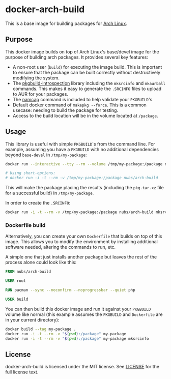 # docker-arch-build
This is a base image for building packages for [Arch Linux].

## Purpose
This docker image builds on top of Arch Linux's base/devel image for the
purpose of building arch packages.  It provides several key features:

* A non-root user (`build`) for executing the image build.  This is important
  to ensure that the package can be built correctly without destructively
  modifying the system.
* The [pkgbuild-introspection] library including the `mksrcinfo` and
  `mkaurball`  commands.  This makes it easy to generate the `.SRCINFO`
  files to upload to AUR for your packages.
* The [namcap] command is included to help validate your `PKGBUILD`'s.
* Default docker command of `makepkg --force`.  This is a common usecase:
  needing to build the package for testing.
* Access to the build location will be in the volume located at `/package`.

## Usage
This library is useful with simple `PKGBUILD`'s from the command line.  For
example, assuming you have a `PKGBUILD` with no additional dependencies beyond
`base-devel` in `/tmp/my-package`:

```bash
docker run --interactive --tty --rm --volume /tmp/my-package:/package nubs/arch-build

# Using short-options:
# docker run -i -t --rm -v /tmp/my-package:/package nubs/arch-build
```

This will make the package placing the results (including the `pkg.tar.xz`
file for a successful build) in `/tmp/my-package`.

In order to create the `.SRCINFO`:

```bash
docker run -i -t --rm -v /tmp/my-package:/package nubs/arch-build mksrcinfo
```

### Dockerfile build
Alternatively, you can create your own `Dockerfile` that builds on top of this
image.  This allows you to modify the environment by installing additional
software needed, altering the commands to run, etc.

A simple one that just installs another package but leaves the rest of the
process alone could look like this:

```dockerfile
FROM nubs/arch-build

USER root

RUN pacman --sync --noconfirm --noprogressbar --quiet php

USER build
```

You can then build this docker image and run it against your `PKGBUILD` volume
like normal (this example assumes the `PKGBUILD` and `Dockerfile` are in your
current directory):

```bash
docker build --tag my-package .
docker run -i -t --rm -v "$(pwd):/package" my-package
docker run -i -t --rm -v "$(pwd):/package" my-package mksrcinfo
```

## License
docker-arch-build is licensed under the MIT license.  See [LICENSE] for the
full license text.

[Arch Linux]: https://www.archlinux.org/
[pkgbuild-introspection]: https://github.com/falconindy/pkgbuild-introspection
[namcap]: https://wiki.archlinux.org/index.php/Namcap
[LICENSE]: https://github.com/nubs/docker-arch-build/blob/master/LICENSE
